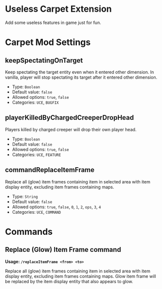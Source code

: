 # Useless Carpet Extension
Add some useless features in game just for fun.

# Carpet Mod Settings
## keepSpectatingOnTarget
Keep spectating the target entity even when it entered other dimension. In vanilla, player will stop spectating its target after it entered other dimension.
* Type: `Boolean`  
* Default value: `false`  
* Allowed options: `true`, `false`  
* Categories: `UCE`, `BUGFIX`


## playerKilledByChargedCreeperDropHead
Players killed by charged creeper will drop their own player head.
* Type: `Boolean`  
* Default value: `false`  
* Allowed options: `true`, `false`  
* Categories: `UCE`, `FEATURE`  

## commandReplaceItemFrame
Replace all (glow) item frames containing item in selected area with item display entity, excluding item frames containing maps.
* Type: `String`
* Default value: `false`
* Allowed options: `true`, `false`, `0`, `1`, `2`, `ops`, `3`, `4`
* Categories: `UCE`, `COMMAND`

# Commands

## Replace (Glow) Item Frame command 

**Usage: `/replaceItemFrame <from> <to>`**

Replace all (glow) item frames containing item in selected area with item display entity, excluding item frames containing maps. Glow item frame will be replaced by the item display entity that also appears to glow.